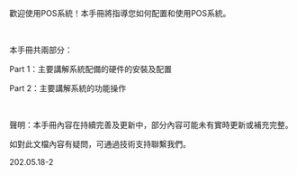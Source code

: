 歡迎使用POS系統！本手冊將指導您如何配置和使用POS系統。

<br>
<p>本手冊共兩部分：</p>
<p>Part 1：主要講解系統配備的硬件的安裝及配置</p>
<p>Part 2：主要講解系統的功能操作</p>

<br>
<p>聲明：本手冊內容在持續完善及更新中，部分內容可能未有實時更新或補充完整。</p>
<p>如對此文檔內容有疑問，可通過技術支持聯繫我們。</p>
202.05.18-2
